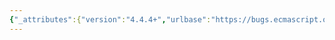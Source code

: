 ```yaml
---
{"_attributes":{"version":"4.4.4+","urlbase":"https://bugs.ecmascript.org/","maintainer":"dherman@mozilla.com"},"bug":{"bug_id":3997,"creation_ts":"2015-02-17 22:37:00 -0800","short_desc":"Update Unicode version","delta_ts":"2015-10-15 17:10:33 -0700","product":"Draft for 7th Edition","component":"New feature suggestons","version":"unspecified","rep_platform":"All","op_sys":"All","bug_status":"RESOLVED","resolution":"INVALID","priority":"Normal","bug_severity":"enhancement","everconfirmed":true,"reporter":{"uid":"ecmascriptbugs","name":"Norbert"},"assigned_to":{"uid":"allen","name":"Allen Wirfs-Brock"},"cc":"brterlso","long_desc":[{"commentid":12892,"comment_count":0,"who":{"uid":"ecmascriptbugs","name":"Norbert"},"bug_when":"2015-02-17 22:37:29 -0800","thetext":"ES6 specifies Unicode 5.1 as its minimum Unicode version. 5.1 was chosen because it's the Unicode version supported in Windows 7, and at the time we chose the Unicode version we assumed that Windows 7 is the oldest Windows version on which an ES6 compliant Internet Explorer (which relies on the operating system for Unicode support) might run. Other browsers targeting ES6 either implement their own Unicode infrastructure or run on more up-to-date operating systems.\n\nFor ES7, we need to check:\n\n- Does IE still rely on Windows for Unicode support?\n\n- If so, what's the oldest Windows version on which an ES7 compliant IE might run, and which Unicode version does that Windows version support? Is it safe to move ES7 to that Unicode version, or is there any other browser that will implement ES7 but relies on even more outdated Unicode support?\n\n- If IE now uses its own Unicode infrastructure like most other browsers, which is the minimum version that everybody can agree on?"},{"commentid":14808,"comment_count":1,"who":{"uid":"brterlso","name":"Brian Terlson"},"bug_when":"2015-10-15 17:10:33 -0700","thetext":"Proposals should use the proposal process documented here: https://github.com/tc39/ecma262/blob/master/CONTRIBUTING.md.\n\n(Note that Chakra still depends on Windows for Unicode support, and that Chakra will be supported on Win7 for some time)."}]}}
---
```


